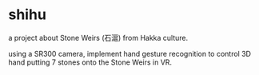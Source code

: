 # shihu
a project about Stone Weirs (石滬) from Hakka culture.

using a SR300 camera, implement hand gesture recognition to control 3D hand putting 7 stones onto the Stone Weirs in VR.
